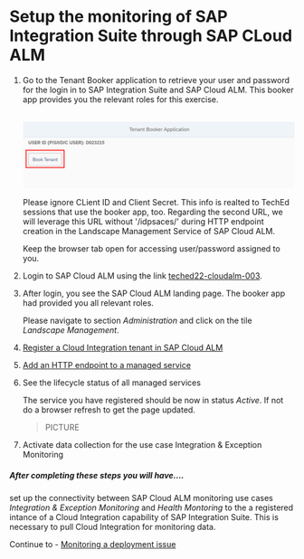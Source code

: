 # Setup the monitoring of SAP Integration Suite through SAP CLoud ALM

1. Go to the Tenant Booker application to retrieve your user and password for the login in to SAP Integration Suite and SAP Cloud ALM. This booker app provides you the relevant roles for this exercise.

    <br>![](/exercises/ex1/images/BookerApp.png)
  
    Please ignore CLient ID and Client Secret. This info is realted to TechEd sessions that use the booker app, too.
    Regarding the second URL, we will leverage this URL without '/idpsaces/' during HTTP endpoint creation in the Landscape Management Service of SAP Cloud ALM.

   Keep the browser tab open for accessing user/password assigned to you.
  
2. Login to SAP Cloud ALM using the link [teched22-cloudalm-003](https://teched22-cloudalm-003.authentication.eu10.hana.ondemand.com/).

3. After login, you see the SAP Cloud ALM landing page. The booker app had provided you all relevant roles.

    Please navigate to section *Administration* and click on the tile *Landscape Management*.

4. [Register a Cloud Integration tenant in SAP Cloud ALM](exercises/ex1/ex11)

5. [Add an HTTP endpoint to a managed service](exercises/ex1/ex12)
    
6.  See the lifecycle status of all managed services

    The service you have registered should be now in status *Active*. If not do a browser refresh to get the page updated.

    > PICTURE
    
7. Activate data collection for the use case Integration & Exception Monitoring 

##### After completing these steps you will have....

set up the connectivity between SAP Cloud ALM monitoring use cases *Integration & Exception Monitoring* and *Health Montoring* to the a registered intance of a Cloud Integration capability of SAP Integration Suite. This is necessary to pull Cloud Integration for monitoring data.

Continue to - [Monitoring a deployment issue](../ex2/README.md)

